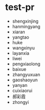 # test-pr
* shengxinjing
* hanmingyang
* xiaran
* yangtao
* huke
* wangxinyu
* layanxia
* liwei
* pengxiaolong
* baixue 
* zhangyuxuan
* gaoshaoyun
* yanyan
* cuixiaorui
* 郝彩霞
* zhongyi